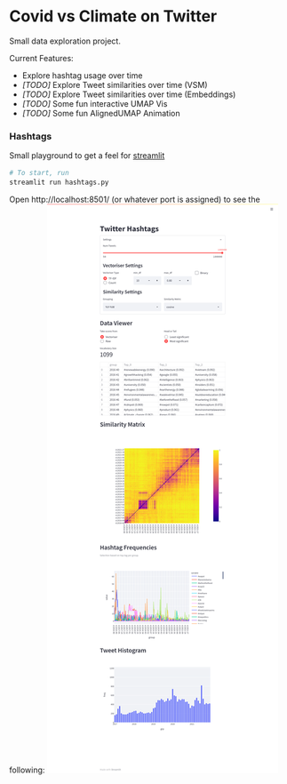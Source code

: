 # Covid vs Climate on Twitter

Small data exploration project.

Current Features:
* Explore hashtag usage over time
* _[TODO]_ Explore Tweet similarities over time (VSM)
* _[TODO]_ Explore Tweet similarities over time (Embeddings)
* _[TODO]_ Some fun interactive UMAP Vis
* _[TODO]_ Some fun AlignedUMAP Animation

### Hashtags
Small playground to get a feel for [streamlit](https://docs.streamlit.io/)
```bash
# To start, run
streamlit run hashtags.py
```
Open http://localhost:8501/ (or whatever port is assigned) to see the following:
![](screenshots/hashtags_20211015.png)